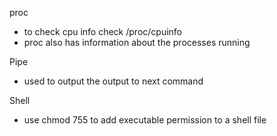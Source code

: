  
 proc
 - to check cpu info check /proc/cpuinfo
 - proc also has information about the processes running 
 
Pipe
- used to output the output to next command

Shell
- use chmod 755 to add executable permission to a shell file

